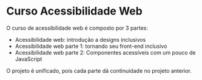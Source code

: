 # Curso Acessibilidade Web

O curso de acessibilidade web é composto por 3 partes:
* Acessibilidade web: introdução a designs inclusivos
* Acessibilidade web parte 1: tornando seu front-end inclusivo
* Acessibilidade web parte 2: Componentes acessíveis com um pouco de JavaScript

O projeto é unificado, pois cada parte dá continuidade no projeto anterior.

